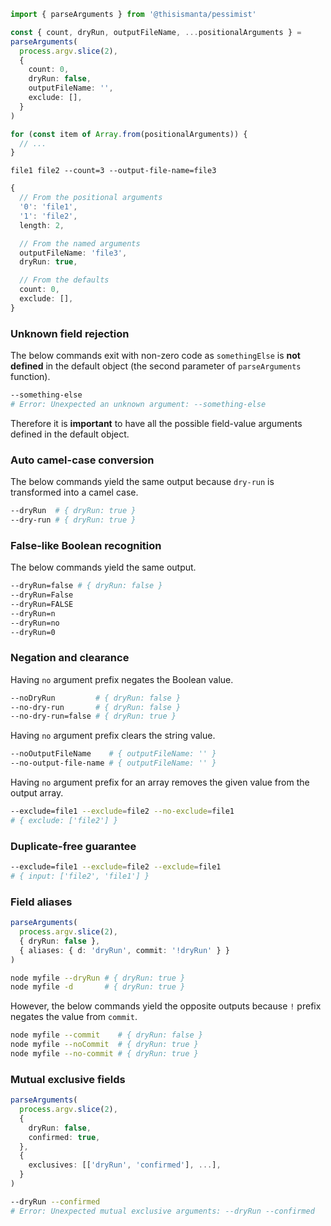 ```ts
import { parseArguments } from '@thisismanta/pessimist'

const { count, dryRun, outputFileName, ...positionalArguments } =
parseArguments(
  process.argv.slice(2), 
  {
    count: 0,
    dryRun: false,
    outputFileName: '',
    exclude: [],
  }
)

for (const item of Array.from(positionalArguments)) {
  // ...
}
```

```
file1 file2 --count=3 --output-file-name=file3
```

```ts
{
  // From the positional arguments
  '0': 'file1', 
  '1': 'file2',
  length: 2,

  // From the named arguments
  outputFileName: 'file3',
  dryRun: true,

  // From the defaults
  count: 0,
  exclude: [],
}
```

### Unknown field rejection

The below commands exit with non-zero code as `somethingElse` is **not defined** in the default object (the second parameter of `parseArguments` function).

```sh
--something-else
# Error: Unexpected an unknown argument: --something-else
```

Therefore it is **important** to have all the possible field-value arguments defined in the default object.

### Auto camel-case conversion

The below commands yield the same output because `dry-run` is transformed into a camel case.

```sh
--dryRun  # { dryRun: true }
--dry-run # { dryRun: true }
```

### False-like Boolean recognition

The below commands yield the same output.

```sh
--dryRun=false # { dryRun: false }
--dryRun=False
--dryRun=FALSE
--dryRun=n
--dryRun=no
--dryRun=0
```

### Negation and clearance

Having `no` argument prefix negates the Boolean value.

```sh
--noDryRun         # { dryRun: false }
--no-dry-run       # { dryRun: false }
--no-dry-run=false # { dryRun: true }
```

Having `no` argument prefix clears the string value.

```sh
--noOutputFileName    # { outputFileName: '' }
--no-output-file-name # { outputFileName: '' }
```

Having `no` argument prefix for an array removes the given value from the output array.

```sh
--exclude=file1 --exclude=file2 --no-exclude=file1
# { exclude: ['file2'] }
```

### Duplicate-free guarantee

```sh
--exclude=file1 --exclude=file2 --exclude=file1
# { input: ['file2', 'file1'] }
```

### Field aliases

```ts
parseArguments(
  process.argv.slice(2), 
  { dryRun: false },
  { aliases: { d: 'dryRun', commit: '!dryRun' } }
)
```

```sh
node myfile --dryRun # { dryRun: true }
node myfile -d       # { dryRun: true }
```

However, the below commands yield the opposite outputs because `!` prefix negates the value from `commit`.

```sh
node myfile --commit    # { dryRun: false }
node myfile --noCommit  # { dryRun: true }
node myfile --no-commit # { dryRun: true }
```

### Mutual exclusive fields

```ts
parseArguments(
  process.argv.slice(2), 
  {
    dryRun: false,
    confirmed: true,
  },
  {
    exclusives: [['dryRun', 'confirmed'], ...],
  }
)
```

```sh
--dryRun --confirmed
# Error: Unexpected mutual exclusive arguments: --dryRun --confirmed
```
